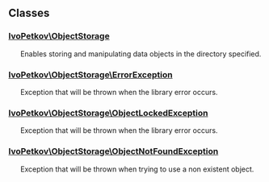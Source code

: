 ## Classes

### [IvoPetkov\ObjectStorage](ivopetkov.objectstorage.class.md)

&nbsp;&nbsp;&nbsp;&nbsp;&nbsp;&nbsp;Enables storing and manipulating data objects in the directory specified.

### [IvoPetkov\ObjectStorage\ErrorException](ivopetkov.objectstorage.errorexception.class.md)

&nbsp;&nbsp;&nbsp;&nbsp;&nbsp;&nbsp;Exception that will be thrown when the library error occurs.

### [IvoPetkov\ObjectStorage\ObjectLockedException](ivopetkov.objectstorage.objectlockedexception.class.md)

&nbsp;&nbsp;&nbsp;&nbsp;&nbsp;&nbsp;Exception that will be thrown when the library error occurs.

### [IvoPetkov\ObjectStorage\ObjectNotFoundException](ivopetkov.objectstorage.objectnotfoundexception.class.md)

&nbsp;&nbsp;&nbsp;&nbsp;&nbsp;&nbsp;Exception that will be thrown when trying to use a non existent object.

